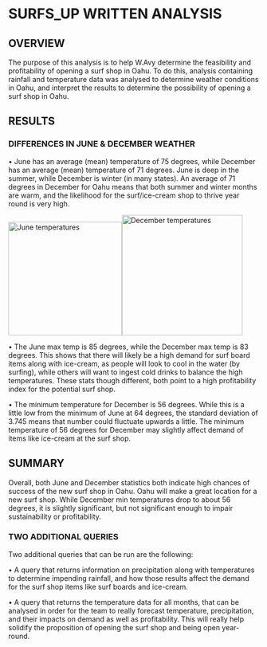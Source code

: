 # SURFS_UP WRITTEN ANALYSIS

## OVERVIEW
The purpose of this analysis is to help W.Avy determine the feasibility and profitability of opening a surf shop in Oahu. To do this, analysis containing rainfall and temperature data was analysed to determine weather conditions in Oahu, and interpret the results to determine the possibility of opening a surf shop in Oahu.

## RESULTS
### DIFFERENCES IN JUNE & DECEMBER WEATHER
•	June has an average (mean) temperature of 75 degrees, while December has an average (mean) temperature of 71 degrees. June is deep in the summer, while December is winter (in many states). An average of 71 degrees in December for Oahu means that both summer and winter months are warm, and the likelihood for the surf/ice-cream shop to thrive year round is very high.

<img width="228" alt="June temperatures" src="https://user-images.githubusercontent.com/100884241/167311689-507003e9-c2fa-40ad-82c2-70a58002ddb5.png"><img width="242" alt="December temperatures" src="https://user-images.githubusercontent.com/100884241/167311692-141da8e5-fc96-41cf-b735-503af0b54aa8.png">

•	The June max temp is 85 degrees, while the December max temp is 83 degrees. This shows that there will likely be a high demand for surf board items along with ice-cream, as people will look to cool in the water (by surfing), while others will want to ingest cold drinks to balance the high temperatures. These stats though different, both point to a high profitability index for the potential surf shop.

•	The minimum temperature for December is 56 degrees. While this is a little low from the minimum of June at 64 degrees, the standard deviation of 3.745 means that number could fluctuate upwards a little. The minimum temperature of 56 degrees for December may slightly affect demand of items like ice-cream at the surf shop.


## SUMMARY
Overall, both June and December statistics both indicate high chances of success of the new surf shop in Oahu. Oahu will make a great location for a new surf shop. While December min temperatures drop to about 56 degrees,  it is slightly significant, but not significant enough to impair sustainability or profitability. 

### TWO ADDITIONAL QUERIES
Two additional queries that can be run are the following:

•	A query that returns information on precipitation along with temperatures to determine impending rainfall, and how those results affect the demand for the surf shop items like surf boards and ice-cream.

•	A query that returns the temperature data for all months, that can be analysed in order for the team to really forecast temperature, precipitation, and their impacts on demand as well as profitability. This will really help solidify the proposition of opening the surf shop and being open year-round.





